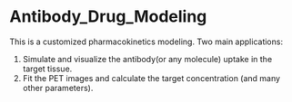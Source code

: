 # Antibody_Drug_Modeling
This is a customized pharmacokinetics modeling. Two main applications:
1. Simulate and visualize the antibody(or any molecule) uptake in the target tissue.
2. Fit the PET images and calculate the target concentration (and many other parameters).
